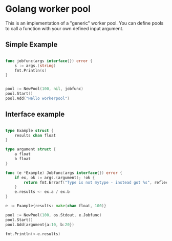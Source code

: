 # Golang worker pool
This is an implementation of a "generic" worker pool.
You can define pools to call a  function with your own
defined input argument.


## Simple Example
```go

func jobfunc(args interface{}) error {
    s := args.(string)
    fmt.Println(s)
}


pool := NewPool(100, nil, jobfunc)
pool.Start()
pool.Add("Hello workerpool")

```

## Interface example
```go

type Example struct {
    results chan float
}

type argument struct {
    a float
    b float
}

func (e *Example) Jobfunc(args interface{}) error {
    if ex, ok := args.(argument); !ok {
        return fmt.Errorf("Type is not mytype - instead got %s", reflect.TypeOf(args))
    }
    e.results <- ex.a / ex.b
}

e := Example{results: make(chan float, 100)}

pool := NewPool(100, os.Stdout, e.Jobfunc)
pool.Start()
pool.Add(argument{a:10, b:20})

fmt.Println(<-e.results)
```

